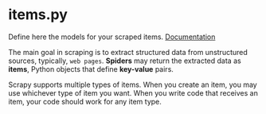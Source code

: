 # items.py

Define here the models for your scraped items. [Documentation](https://docs.scrapy.org/en/latest/topics/items.html)

The main goal in scraping is to extract structured data from unstructured sources, typically, `web pages`. **Spiders** may return the extracted data as **items**, Python objects that define **key-value** pairs.

Scrapy supports multiple types of items. When you create an item, you may use whichever type of item you want. When you write code that receives an item, your code should work for any item type.

